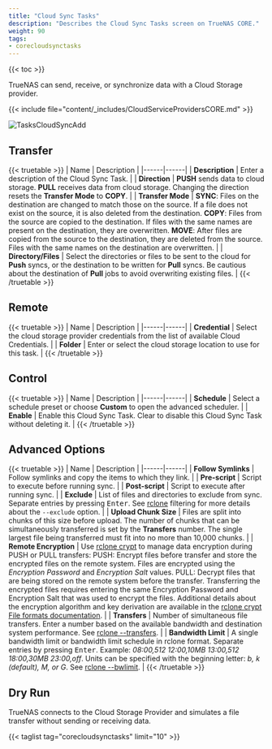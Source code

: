 ```yaml
---
title: "Cloud Sync Tasks"
description: "Describes the Cloud Sync Tasks screen on TrueNAS CORE."
weight: 90
tags:
- corecloudsynctasks
---
```


{{< toc >}}

TrueNAS can send, receive, or synchronize data with a Cloud Storage provider.

{{< include file="content/_includes/CloudServiceProvidersCORE.md" >}}

![TasksCloudSyncAdd](/images/CORE/Tasks/TasksCloudSyncAdd.png "Creating a Cloud Sync Task")

## Transfer

{{< truetable >}}
| Name | Description |
|------|------|
| **Description** | Enter a description of the Cloud Sync Task. |
| **Direction** | **PUSH** sends data to cloud storage. **PULL** receives data from cloud storage. Changing the direction resets the **Transfer Mode** to **COPY**. |
| **Transfer Mode** | **SYNC**: Files on the destination are changed to match those on the source. If a file does not exist on the source, it is also deleted from the destination. **COPY**: Files from the source are copied to the destination. If files with the same names are present on the destination, they are overwritten. **MOVE**: After files are copied from the source to the destination, they are deleted from the source. Files with the same names on the destination are overwritten. |
| **Directory/Files** | Select the directories or files to be sent to the cloud for **Push** syncs, or the destination to be written for **Pull** syncs. Be cautious about the destination of **Pull** jobs to avoid overwriting existing files. |
{{< /truetable >}}

## Remote

{{< truetable >}}
| Name | Description |
|------|------|
| **Credential** | Select the cloud storage provider credentials from the list of available Cloud Credentials. |
| **Folder** | Enter or select the cloud storage location to use for this task. |
{{< /truetable >}}

## Control

{{< truetable >}}
| Name | Description |
|------|------|
| **Schedule** | Select a schedule preset or choose **Custom** to open the advanced scheduler. |
| **Enable** | Enable this Cloud Sync Task. Clear to disable this Cloud Sync Task without deleting it. |
{{< /truetable >}}

## Advanced Options

{{< truetable >}}
| Name | Description |
|------|------|
| **Follow Symlinks** | Follow symlinks and copy the items to which they link. |
| **Pre-script** | Script to execute before running sync. |
| **Post-script** | Script to execute after running sync. |
| **Exclude** | List of files and directories to exclude from sync. Separate entries by pressing <kbd>Enter</kbd>. See [rclone](https://rclone.org/filtering/) filtering for more details about the `--exclude` option. |
| **Upload Chunk Size** | Files are split into chunks of this size before upload. The number of chunks that can be simultaneously transferred is set by the **Transfers** number. The single largest file being transferred must fit into no more than 10,000 chunks. |
| **Remote Encryption** | Use [rclone crypt](https://rclone.org/crypt/) to manage data encryption during PUSH or PULL transfers:  PUSH: Encrypt files before transfer and store the encrypted files on the remote system. Files are encrypted using the *Encryption Password* and *Encryption Salt* values.  PULL: Decrypt files that are being stored on the remote system before the transfer. Transferring the encrypted files requires entering the same Encryption Password and Encryption Salt that was used to encrypt the files.  Additional details about the encryption algorithm and key derivation are available in the [rclone crypt File formats documentation](https://rclone.org/crypt/#file-formats). |
| **Transfers** | Number of simultaneous file transfers. Enter a number based on the available bandwidth and destination system performance. See [rclone --transfers](https://rclone.org/docs/#transfers-n). |
| **Bandwidth Limit** | A single bandwidth limit or bandwidth limit schedule in rclone format. Separate entries by pressing <kbd>Enter</kbd>. Example: *08:00,512 12:00,10MB 13:00,512 18:00,30MB 23:00,off*. Units can be specified with the beginning letter: *b, k (default), M, or G*. See [rclone --bwlimit](https://rclone.org/docs/#bwlimit-bandwidth-spec). |
{{< /truetable >}}

## Dry Run

TrueNAS connects to the Cloud Storage Provider and simulates a file transfer without sending or receiving data.

{{< taglist tag="corecloudsynctasks" limit="10" >}}
